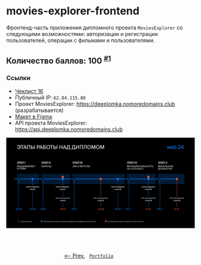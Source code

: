 # movies-explorer-frontend
Фронтенд-часть приложения дипломного проекта `MoviesExplorer` со следующими возможностями: авторизации и регистрации пользователей, операции с фильмами и пользователями.

## Количество баллов: 100 <sup>[#1](https://github.com/artginzburg/movies-explorer-frontend/pull/1)</sup>

### Ссылки

- [Чеклист 16](https://code.s3.yandex.net/web-developer/static/new-program/web-diploma-criteria-2.0/index.html)
- Публичный IP: `62.84.115.80`
- Проект MoviesExplorer: https://deeplomka.nomoredomains.club (разрабатывается)
- [Макет в Figma](misc/Diploma%20(Copy).fig)
- API проекта MoviesExplorer: https://api.deeplomka.nomoredomains.club

![Diploma Plan](misc/diploma_plan.png)

<br />
<br />

<p align="center">
  <a href="https://github.com/artginzburg-learning/movies-explorer-api"><-- Prev.</a>
  &nbsp;
  <code><a href="https://github.com/artginzburg/yandex.praktikum-portfolio">Portfolio</a></code>
  &nbsp;
  <a>&nbsp;&nbsp;&nbsp;&nbsp;&nbsp;&nbsp;&nbsp;&nbsp;&nbsp;&nbsp;&nbsp;&nbsp;&nbsp;</a>
</p>